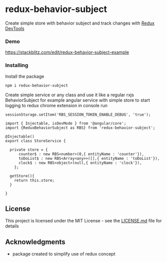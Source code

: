 # redux-behavior-subject

Create simple store with behavior subject and track changes
with [Redux DevTools](https://chrome.google.com/webstore/detail/redux-devtools/lmhkpmbekcpmknklioeibfkpmmfibljd?hl=en)

### Demo

https://stackblitz.com/edit/redux-behavior-subject-example

### Installing

Install the package

```
npm i redux-behavior-subject
```

Create simple service or any class and use it like a regular rxjs BehaviorSubject
for example angular service with simple store
to start logging to redux chrome extension in console run

```
sessionStorage.setItem('RBS_SESSION_TOKEN_ENABLE_DEBUG', 'true');
```

```
import { Injectable, isDevMode } from '@angular/core';
import {ReduxBehaviorSubject as RBS} from 'redux-behavior-subject';

@Injectable()
export class StoreService {

  private store = {
      counter$ : new RBS<number>(0,{ entityName : 'counter'}),
      toDoList$ : new RBS<Array<any>>([],{ entityName : 'toDoList'}),
      clock$ : new RBS<object>(null,{ entityName : 'clock'}),
    };

  getStore(){
    return this.store;
  }

}
```

## License

This project is licensed under the MIT License - see the [LICENSE.md](LICENSE.md) file for details

## Acknowledgments

- package created to simplify use of redux concept
